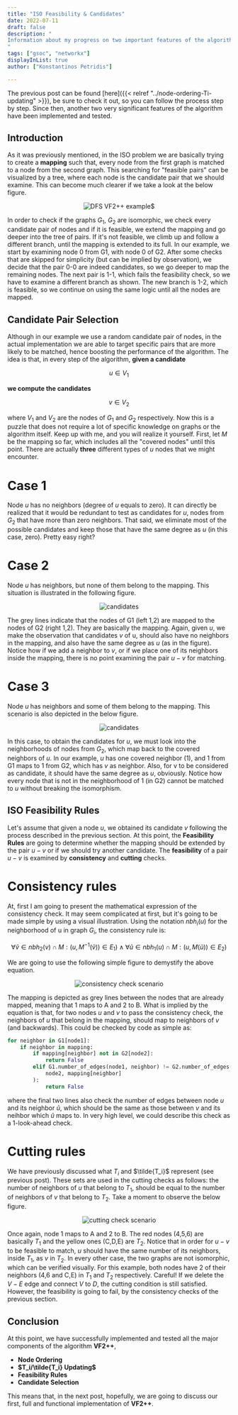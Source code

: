 ```yaml
---
title: "ISO Feasibility & Candidates"
date: 2022-07-11
draft: false
description: "
Information about my progress on two important features of the algorithm.
"
tags: ["gsoc", "networkx"]
displayInList: true
author: ["Konstantinos Petridis"]

---
```


The previous post can be found [here]({{< relref "../node-ordering-Ti-updating" >}}), be sure to check it out, so you
can
follow the process step by step. Since then, another two very significant features of the algorithm have been
implemented and tested.

## Introduction

As it was previously mentioned, in the ISO problem we are basically trying to create a **mapping** such that, every node
from the first graph is matched to a node from the second graph. This searching for "feasible pairs" can be visualized
by a tree, where each node is the candidate pair that we should examine. This can become much clearer if we take a look
at the below figure.

<center><img src="dfs.png" alt="DFS VF2++ example$"/></center>

In order to check if the graphs $G_1$, $G_2$ are isomorphic, we check every candidate pair of nodes and if it is
feasible, we extend the mapping and go deeper into the tree of pairs. If it's not feasible, we climb up and follow a
different branch, until the mapping is extended to its full. In our example, we start by examining node 0 from G1, with
node 0 of G2. After some checks that are skipped for simplicity (but can be implied by observation), we decide that the
pair 0-0 are indeed candidates, so we go deeper to map the remaining nodes. The next pair is 1-1, which fails the
feasibility check, so we have to examine a different branch as shown. The new branch is 1-2, which is feasible, so we
continue on using the same logic until all the nodes are mapped.

## Candidate Pair Selection

Although in our example we use a random candidate pair of nodes, in the actual implementation we are able to target
specific pairs that are more likely to be matched, hence boosting the performance of the algorithm. The idea is that, in
every step of the algorithm, **given a candidate**

$$u\in V_1$$

**we compute the candidates**

$$v\in V_2$$

where $V_1$ and $V_2$ are the nodes of $G_1$ and $G_2$ respectively. Now this is a puzzle that does not require a lot of
specific knowledge on graphs or the algorithm itself. Keep up with me, and you will realize it yourself. First, let $M$
be the mapping so far, which includes all the "covered nodes" until this point. There are actually **three** different
types of $u$ nodes that we might encounter.

# Case 1

Node $u$ has no neighbors (degree of $u$ equals to zero). It can directly be realized that it would be redundant to test
as candidates for $u$, nodes from $G_2$ that have more than zero neighbors. That said, we eliminate most of the possible
candidates and keep those that have the same degree as $u$ (in this case, zero). Pretty easy right?

# Case 2

Node $u$ has neighbors, but none of them belong to the mapping. This situation is illustrated in the following figure.

<center><img src="c2.png" alt="candidates"/></center>

The grey lines indicate that the nodes of G1 (left 1,2) are mapped to the nodes of G2 (right 1,2). They are basically
the mapping. Again, given $u$, we make the observation that candidates $v$ of u, should also have no neighbors in the
mapping, and also have the same degree as $u$ (as in the figure). Notice how if we add a neighbor to $v$, or if we place
one of its neighbors inside the mapping, there is no point examining the pair $u-v$ for matching.

# Case 3

Node $u$ has neighbors and some of them belong to the mapping. This scenario is also depicted in the below figure.

<center><img src="c3.png" alt="candidates"/></center>

In this case, to obtain the candidates for $u$, we must look into the neighborhoods of nodes from $G_2$, which map back
to the covered neighbors of $u$. In our example, $u$ has one covered neighbor (1), and 1 from G1 maps to 1 from G2,
which has $v$ as neighbor. Also, for v to be considered as candidate, it should have the same degree as $u$, obviously.
Notice how every node that is not in the neighborhood of 1 (in G2) cannot be matched to $u$ without breaking the
isomorphism.

## ISO Feasibility Rules

Let's assume that given a node $u$, we obtained its candidate $v$ following the process described in the previous section.
At this point, the **Feasibility Rules** are going to determine whether the mapping should be extended by the pair $u-v$
or if we should try another candidate. The **feasibility** of a pair $u-v$ is examined by **consistency** and
**cutting** checks.

# Consistency rules

At, first I am going to present the mathematical expression of the consistency check. It may seem complicated at first,
but it's going to be made simple by using a visual illustration. Using the notation $nbh_i(u)$ for the neighborhood of u
in graph $G_i$, the consistency rule is:

$$\forall\tilde{v}\in nbh_2(v)\cap M:(u, M^{-1}(\tilde{v}))\in E_1) \wedge \forall\tilde{u}\in nbh_1(u)\cap M:(u, M(\tilde{u}))\in E_2)$$

We are going to use the following simple figure to demystify the above equation.

<center><img src="const.png" alt="consistency check scenario"/></center>

The mapping is depicted as grey lines between the nodes that are already mapped, meaning that 1 maps to A and 2 to B.
What is implied by the equation is that, for two nodes $u$ and $v$ to pass the consistency check, the neighbors of $u$
that belong in the mapping, should map to neighbors of $v$ (and backwards). This could be checked by code as simple
as:

```python
for neighbor in G1[node1]:
    if neighbor in mapping:
        if mapping[neighbor] not in G2[node2]:
            return False
        elif G1.number_of_edges(node1, neighbor) != G2.number_of_edges(
            node2, mapping[neighbor]
        ):
            return False
```

where the final two lines also check the number of edges between node $u$ and its neighbor $\tilde{u}$, which should be
the same as those between $v$ and its neihbor which $\tilde{u}$ maps to. In very high level, we could describe this
check as a 1-look-ahead check.

# Cutting rules

We have previously discussed what $T_i$ and $\tilde{T_i}$ represent (see previous post). These sets are used in the
cutting checks as follows: the number of neighbors of $u$ that belong to $T_1$, should be equal to the number of
neighbors of $v$ that belong to $T_2$. Take a moment to observe the below figure.

<center><img src="cut.png" alt="cutting check scenario"/></center>

Once again, node 1 maps to A and 2 to B. The red nodes (4,5,6) are basically $T_1$ and the yellow ones (C,D,E) are $T_2$.
Notice that in order for $u-v$ to be feasible to match, $u$ should have the same number of its neighbors, inside $T_1$,
as $v$ in $T_2$. In every other case, the two graphs are not isomorphic, which can be verified visually. For this
example, both nodes have 2 of their neighbors (4,6 and C,E) in $T_1$ and $T_2$ respectively. Careful! If we delete the
$V-E$ edge and connect $V$ to $D$, the cutting condition is still satisfied. However, the feasibility is going to fail,
by the consistency checks of the previous section.

## Conclusion

At this point, we have successfully implemented and tested all the major components of the algorithm **VF2++**,

- **Node Ordering**
- **$T_i/\tilde{T_i} Updating$**
- **Feasibility Rules**
- **Candidate Selection**

This means that, in the next post, hopefully, we are going to discuss our first, full and functional implementation of
**VF2++**.
